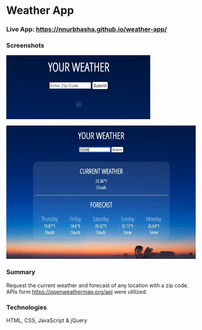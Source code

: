 # Weather App



### Live App: https://nnurbhasha.github.io/weather-app/ 



### Screenshots

![Start Page](screenshots/start.jpg?raw=true "Start Page")

![End Page](screenshots/end.jpg?raw=true "End Page")



### Summary
Request the current weather and forecast of any location with a zip code. APIs form https://openweathermap.org/api were utilized.



### Technologies
HTML, CSS, JavaScript & jQuery
